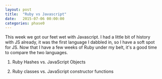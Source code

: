 ```yaml
---
layout: post
title:  "Ruby vs Javascript"
date:   2015-07-06 00:00:00
categories: phase0
---
```

This week we got our feet wet with Javascript.  I had a little bit of history with JS already, it was the first language I dabbled in, so I have a soft spot for JS. Now that I have a few weeks of Ruby under my belt, it's a good time to compare the two languages.

1. Ruby Hashes vs. JavaScript Objects


2. Ruby classes vs. JavaScript constructor functions
